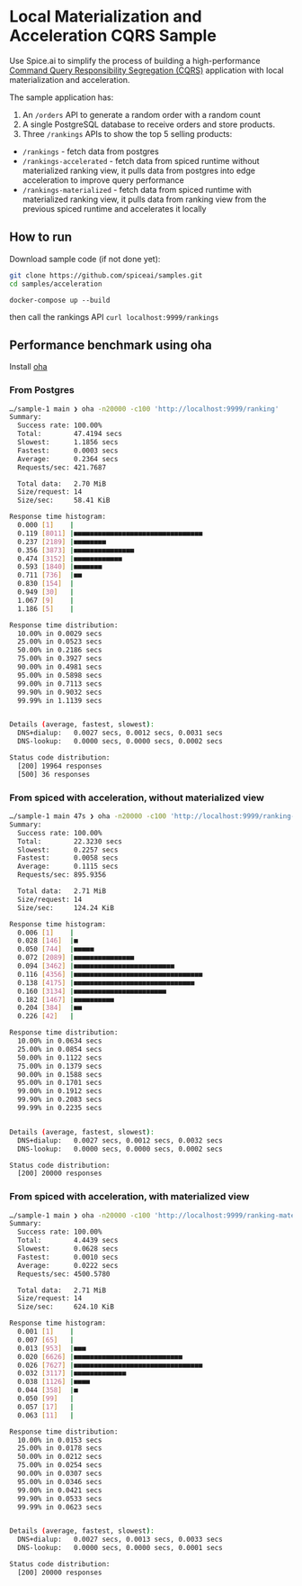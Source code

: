 # Local Materialization and Acceleration CQRS Sample

Use Spice.ai to simplify the process of building a high-performance [Command Query Responsibility Segregation (CQRS)](https://microservices.io/patterns/data/cqrs.html) application with local materialization and acceleration.

The sample application has:

1. An `/orders` API to generate a random order with a random count
2. A single PostgreSQL database to receive orders and store products.
3. Three `/rankings` APIs to show the top 5 selling products:

- `/rankings` - fetch data from postgres
- `/rankings-accelerated` - fetch data from spiced runtime without materialized ranking view, it pulls data from postgres into edge acceleration to improve query performance
- `/rankings-materialized` - fetch data from spiced runtime with materialized ranking view, it pulls data from ranking view from the previous spiced runtime and accelerates it locally

## How to run

Download sample code (if not done yet):
```bash
git clone https://github.com/spiceai/samples.git
cd samples/acceleration
```

`docker-compose up --build`

then call the rankings API
`curl localhost:9999/rankings`

## Performance benchmark using oha

Install [oha](https://docs.rs/crate/oha/latest)

### From Postgres

```bash
…/sample-1 main ❯ oha -n20000 -c100 'http://localhost:9999/ranking'
Summary:
  Success rate: 100.00%
  Total:        47.4194 secs
  Slowest:      1.1856 secs
  Fastest:      0.0003 secs
  Average:      0.2364 secs
  Requests/sec: 421.7687

  Total data:   2.70 MiB
  Size/request: 14
  Size/sec:     58.41 KiB

Response time histogram:
  0.000 [1]    |
  0.119 [8011] |■■■■■■■■■■■■■■■■■■■■■■■■■■■■■■■■
  0.237 [2189] |■■■■■■■■
  0.356 [3873] |■■■■■■■■■■■■■■■
  0.474 [3152] |■■■■■■■■■■■■
  0.593 [1840] |■■■■■■■
  0.711 [736]  |■■
  0.830 [154]  |
  0.949 [30]   |
  1.067 [9]    |
  1.186 [5]    |

Response time distribution:
  10.00% in 0.0029 secs
  25.00% in 0.0523 secs
  50.00% in 0.2186 secs
  75.00% in 0.3927 secs
  90.00% in 0.4981 secs
  95.00% in 0.5898 secs
  99.00% in 0.7113 secs
  99.90% in 0.9032 secs
  99.99% in 1.1139 secs


Details (average, fastest, slowest):
  DNS+dialup:   0.0027 secs, 0.0012 secs, 0.0031 secs
  DNS-lookup:   0.0000 secs, 0.0000 secs, 0.0002 secs

Status code distribution:
  [200] 19964 responses
  [500] 36 responses
```

### From spiced with acceleration, without materialized view

```bash
…/sample-1 main 47s ❯ oha -n20000 -c100 'http://localhost:9999/ranking-accelerated'
Summary:
  Success rate: 100.00%
  Total:        22.3230 secs
  Slowest:      0.2257 secs
  Fastest:      0.0058 secs
  Average:      0.1115 secs
  Requests/sec: 895.9356

  Total data:   2.71 MiB
  Size/request: 14
  Size/sec:     124.24 KiB

Response time histogram:
  0.006 [1]    |
  0.028 [146]  |■
  0.050 [744]  |■■■■■
  0.072 [2089] |■■■■■■■■■■■■■■■
  0.094 [3462] |■■■■■■■■■■■■■■■■■■■■■■■■■
  0.116 [4356] |■■■■■■■■■■■■■■■■■■■■■■■■■■■■■■■■
  0.138 [4175] |■■■■■■■■■■■■■■■■■■■■■■■■■■■■■■
  0.160 [3134] |■■■■■■■■■■■■■■■■■■■■■■■
  0.182 [1467] |■■■■■■■■■■
  0.204 [384]  |■■
  0.226 [42]   |

Response time distribution:
  10.00% in 0.0634 secs
  25.00% in 0.0854 secs
  50.00% in 0.1122 secs
  75.00% in 0.1379 secs
  90.00% in 0.1588 secs
  95.00% in 0.1701 secs
  99.00% in 0.1912 secs
  99.90% in 0.2083 secs
  99.99% in 0.2235 secs


Details (average, fastest, slowest):
  DNS+dialup:   0.0027 secs, 0.0012 secs, 0.0032 secs
  DNS-lookup:   0.0000 secs, 0.0000 secs, 0.0002 secs

Status code distribution:
  [200] 20000 responses
```

### From spiced with acceleration, with materialized view

```bash
…/sample-1 main ❯ oha -n20000 -c100 'http://localhost:9999/ranking-materialized'
Summary:
  Success rate: 100.00%
  Total:        4.4439 secs
  Slowest:      0.0628 secs
  Fastest:      0.0010 secs
  Average:      0.0222 secs
  Requests/sec: 4500.5780

  Total data:   2.71 MiB
  Size/request: 14
  Size/sec:     624.10 KiB

Response time histogram:
  0.001 [1]    |
  0.007 [65]   |
  0.013 [953]  |■■■
  0.020 [6626] |■■■■■■■■■■■■■■■■■■■■■■■■■■■
  0.026 [7627] |■■■■■■■■■■■■■■■■■■■■■■■■■■■■■■■■
  0.032 [3117] |■■■■■■■■■■■■■
  0.038 [1126] |■■■■
  0.044 [358]  |■
  0.050 [99]   |
  0.057 [17]   |
  0.063 [11]   |

Response time distribution:
  10.00% in 0.0153 secs
  25.00% in 0.0178 secs
  50.00% in 0.0212 secs
  75.00% in 0.0254 secs
  90.00% in 0.0307 secs
  95.00% in 0.0346 secs
  99.00% in 0.0421 secs
  99.90% in 0.0533 secs
  99.99% in 0.0623 secs


Details (average, fastest, slowest):
  DNS+dialup:   0.0027 secs, 0.0013 secs, 0.0033 secs
  DNS-lookup:   0.0000 secs, 0.0000 secs, 0.0001 secs

Status code distribution:
  [200] 20000 responses
```

